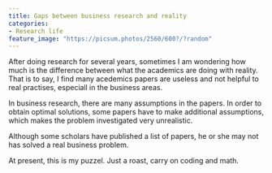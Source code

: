 ```yaml
---
title: Gaps between business research and reality
categories:
- Research life
feature_image: "https://picsum.photos/2560/600?/?random"
---
```


After doing research for several years, sometimes I am wondering how much is the difference between what the academics are doing with reality.
That is to say, I find many acedemics papers are useless and not helpful to real practises, especiall in the business areas.

In business research, there are many assumptions in the papers. In order to obtain optimal solutions, some papers have to make additional assumptions, which makes the problem investigated very unrealistic.

Although some scholars have published a list of papers, he or she may not has solved a real business problem.

At present, this is my puzzel. Just a roast, carry on coding and math.

<!-- more -->
